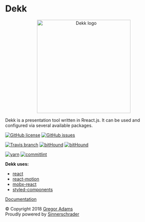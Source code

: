 # Dekk

<p align="center"><img width="300" src="https://raw.githubusercontent.com/sinnerschrader/dekk/master/resources/logo.png" alt="Dekk logo"/></p>

Dekk is a presentation tool written in Rreact.js. It can be used and
configured via several available packages.


[![GitHub license](https://img.shields.io/badge/license-MIT-blue.svg?style=flat-square)](https://raw.githubusercontent.com/sinnerschrader/dekk/master/LICENSE)
[![GitHub issues](https://img.shields.io/github/issues/sinnerschrader/dekk.svg?style=flat-square)](https://github.com/sinnerschrader/dekk/issues)

[![Travis branch](https://img.shields.io/travis/sinnerschrader/dekk/master.svg?style=flat-square)](https://travis-ci.org/sinnerschrader/dekk)
[![bitHound](https://img.shields.io/bithound/code/github/sinnerschrader/dekk.svg?style=flat-square)](https://www.bithound.io/github/sinnerschrader/dekk)
[![bitHound](https://img.shields.io/bithound/devDependencies/github/sinnerschrader/dekk.svg?style=flat-square)](https://www.bithound.io/github/sinnerschrader/dekk)



[![yarn](https://img.shields.io/badge/yarn-friendly-2c8ebb.svg?style=flat-square)](https://yarnpkg.com/)
[![commitlint](https://img.shields.io/badge/commitlint-enabled-44aa44.svg?style=flat-square)](https://github.com/marionebl/commitlint)



**Dekk uses:**

* [react](https://github.com/facebook/react)
* [react-motion](https://github.com/chenglou/react-motion)
* [mobx-react](https://github.com/mobxjs/mobx-react)
* [styled-components](https://github.com/styled-components/styled-components)


[Documentation](https://sinnerschrader.github.io/dekk/api/)

© Copyright 2018 [Gregor Adams](https://github.com/pixelass)  
Proudly powered by [Sinnerschrader](https://sinnerschrader.com)
